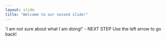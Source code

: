 ```yaml
---
layout: slide
title: "Welcome to our second slide!"
---
```

'I am not sure about what I am doing!' - NEXT STEP 
Use the left arrow to go back!
